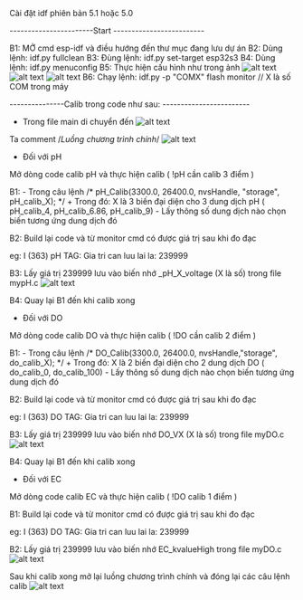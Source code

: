Cài đặt idf phiên bản 5.1 hoặc 5.0 

-----------------------Start -------------------------

B1: MỞ cmd esp-idf và điều hướng đến thư mục đang lưu dự án
B2: Dùng lệnh: idf.py fullclean
B3: Đùng lệnh: idf.py set-target esp32s3
B4: Dùng lệnh: idf.py menuconfig
B5: Thực hiện cấu hình như trong ảnh 
![alt text](file:///D:/wifi.png)
![alt text](file:///D:/LCD.png)
![alt text](file:///D:/flash.png)
B6: Chạy lệnh: idf.py -p "COMX" flash monitor  // X là số COM trong máy 


---------------Calib trong code như sau: ------------------------


- Trong file main di chuyển đến 
![alt text](file:///D:/main.png)

Ta comment  /*Luồng chương trình chính*/
![alt text](file:///D:/main1.png)

* Đối với pH 

Mở dòng code calib pH và thực hiện calib ( !pH cần calib 3 điểm )

B1: 
    - Trong câu lệnh /*  pH_Calib(3300.0, 26400.0, nvsHandle, "storage", pH_calib_X);  */
      + Trong đó: X là 3 biến đại diện cho 3 dung dịch pH ( pH_calib_4, pH_calib_6.86, pH_calib_9)
    - Lấy thông số dung dịch nào chọn biến tương ứng dung dịch đó

B2: Build lại code và từ monitor cmd có được giá trị sau khi đo đạc 

eg: I (363) pH TAG: Gia tri can luu lai la: 239999 

B3: Lấy giá trị 239999  lưu vào biến nhớ  _pH_X_voltage (X là số) trong file mypH.c
![alt text](file:///D:/ph.png)

B4: Quay lại B1 đến khi calib xong 


* Đối với DO

Mở dòng code calib DO và thực hiện calib ( !DO cần calib 2 điểm )

B1: 
    - Trong câu lệnh /*  DO_Calib(3300.0, 26400.0, nvsHandle,"storage", do_calib_X);   */
      + Trong đó: X là 2 biến đại diện cho 2 dung dịch DO ( do_calib_0, do_calib_100)
    - Lấy thông số dung dịch nào chọn biến tương ứng dung dịch đó

B2: Build lại code và từ monitor cmd có được giá trị sau khi đo đạc 

eg: I (363)  DO TAG: Gia tri can luu lai la: 239999 

B3: Lấy giá trị 239999  lưu vào biến nhớ  DO_VX (X là số) trong file myDO.c
![alt text](file:///D:/do.png)

B4: Quay lại B1 đến khi calib xong 

* Đối với EC

Mở dòng code calib EC và thực hiện calib ( !DO calib 1 điểm )

B1: Build lại code và từ monitor cmd có được giá trị sau khi đo đạc 

eg: I (363)  DO TAG: Gia tri can luu lai la: 239999 

B2: Lấy giá trị 239999  lưu vào biến nhớ  EC_kvalueHigh trong file myDO.c
![alt text](file:///D:/ec.png)


Sau khi calib xong mở lại luồng chương trình chính và đóng lại các câu lệnh calib 
![alt text](file:///D:/all.png)